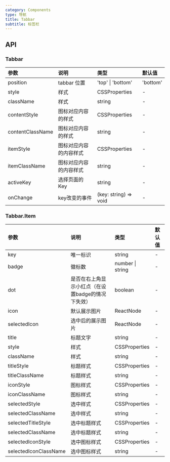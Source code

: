 ```yaml
---
category: Components
type: 导航
title: Tabbar
subtitle: 标签栏
---
```


## API

### Tabbar

| 参数             | 说明                   | 类型              | 默认值   |
| :--------------- | :--------------------- | :---------------- | :------- |
| position         | tabbar 位置            | 'top' \| 'bottom' | 'bottom' |
| style            | 样式                   | CSSProperties     | -        |
| className        | 样式                   | string            | -        |
| contentStyle     | 图标对应内容的样式     | CSSProperties     | -        |
| contentClassName | 图标对应内容的样式     | string            | -        |
| itemStyle        | 图标对应内容的内容样式 | CSSProperties     | -        |
| itemClassName    | 图标对应内容的内容样式 | string            | -        |
| activeKey          | 选择页面的Key          | string            | -        |
|onChange          |key改变的事件          | (key: string) => void      | -        |

### Tabbar.Item

| 参数                  | 说明                                              | 类型             | 默认值 |
| :-------------------- | :------------------------------------------------ | :--------------- | :----- |
| key                   | 唯一标识                                          | string           | -      |
| badge                 | 徽标数                                            | number \| string | -      |
| dot                   | 是否在右上角显示小红点（在设置badge的情况下失效） | boolean          | -      |
| icon                  | 默认展示图片                                      | ReactNode        | -      |
| selectedIcon          | 选中后的展示图片                                  | ReactNode        | -      |
| title                 | 标题文字                                          | string           | -      |
| style                 | 样式                                              | CSSProperties    | -      |
| className             | 样式                                              | string           | -      |
| titleStyle            | 标题样式                                          | CSSProperties    | -      |
| titleClassName        | 标题样式                                          | string           | -      |
| iconStyle             | 图标样式                                          | CSSProperties    | -      |
| iconClassName         | 图标样式                                          | string           | -      |
| selectedStyle         | 选中样式                                          | CSSProperties    | -      |
| selectedClassName     | 选中样式                                          | string           | -      |
| selectedTitleStyle    | 选中标题样式                                      | CSSProperties    | -      |
| selectedClassName     | 选中标题样式                                      | string           | -      |
| selectedIconStyle     | 选中图标样式                                      | CSSProperties    | -      |
| selectedIconClassName | 选中图标样式                                      | string           | -      |

